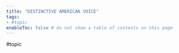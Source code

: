 ```yaml
---
title: "DISTINCTIVE AMERICAN VOICE"
tags:
- #topic     
enableToc: false # do not show a table of contents on this page
---
```


#topic